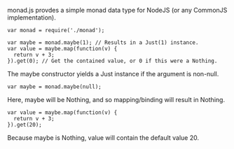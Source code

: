 monad.js provdes a simple monad data type for NodeJS (or any CommonJS implementation).

    var monad = require('./monad');
    
    var maybe = monad.maybe(1); // Results in a Just(1) instance.
    var value = maybe.map(function(v) {
      return v + 3;
    }).get(0); // Get the contained value, or 0 if this were a Nothing.
    
The maybe constructor yields a Just instance if the argument is non-null.

    var maybe = monad.maybe(null);
    
Here, maybe will be Nothing, and so mapping/binding will result in Nothing.

    var value = maybe.map(function(v) {
      return v + 3;
    }).get(20);
    
Because maybe is Nothing, value will contain the default value 20.
